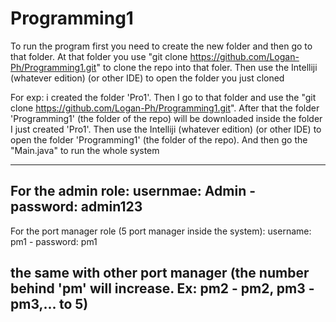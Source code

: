# Programming1
To run the program first you need to create the new folder and then go to that folder. At that folder you use "git clone https://github.com/Logan-Ph/Programming1.git" to clone the repo into that foler. Then use the Intelliji (whatever edition) (or other IDE)  to open the folder you just cloned 


For exp: i created the folder 'Pro1'. Then I go to that folder and use the "git clone https://github.com/Logan-Ph/Programming1.git". After that the folder 'Programming1' (the folder of the repo) will be downloaded inside the folder I just created 'Pro1'. Then use the Intelliji (whatever edition) (or other IDE) 
to open the folder 'Programming1' (the folder of the repo). And then go the "Main.java" to run the whole system

-----------------------------
For the admin role:
          usernmae: Admin  -  password: admin123
----------------------------
For the port manager role (5 port manager inside the system):
          username: pm1  -  password: pm1

the same with other port manager (the number behind 'pm' will increase. Ex: pm2 - pm2, pm3 - pm3,... to 5)
---------------------------


          
